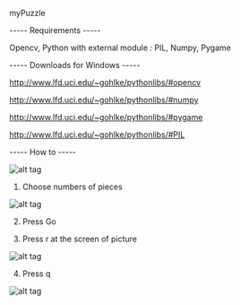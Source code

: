 myPuzzle

----- Requirements -----

Opencv,
Python with external module : PIL, Numpy, Pygame

----- Downloads for Windows -----

http://www.lfd.uci.edu/~gohlke/pythonlibs/#opencv

http://www.lfd.uci.edu/~gohlke/pythonlibs/#numpy

http://www.lfd.uci.edu/~gohlke/pythonlibs/#pygame

http://www.lfd.uci.edu/~gohlke/pythonlibs/#PIL


----- How to -----

![alt tag](http://pic.jelly9.net/thumb/1406970179494s.jpg)


  1. Choose numbers of pieces

![alt tag](http://pic.jelly9.net/thumb/1406970194807s.jpg)

  2. Press Go

  3. Press r at the screen of picture

![alt tag](http://pic.jelly9.net/thumb/1406970221381s.jpg)

  4. Press q

![alt tag](http://pic.jelly9.net/thumb/1406970531394s.jpg)
